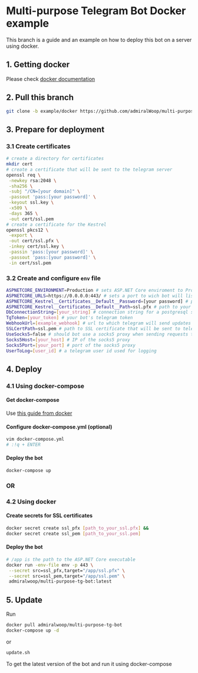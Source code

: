 # Multi-purpose Telegram Bot Docker example
This branch is a guide and an example on how to deploy this bot on a server using docker.

## 1. Getting docker
Please check [docker documentation](https://docs.docker.com/get-started/)
## 2. Pull this branch
```bash
git clone -b example/docker https://github.com/admiralWoop/multi-purpose-tg-bot.git
```
## 3. Prepare for deployment
### 3.1 Create certificates
```bash
# create a directory for certificates
mkdir cert
# create a certificate that will be sent to the telegram server
openssl req \
 -newkey rsa:2048 \
 -sha256 \
 -subj "/CN=[your domain]" \
 -passout 'pass:[your password]' \
 -keyout ssl.key \
 -x509 \
 -days 365 \
 -out cert/ssl.pem
# create a certificate for the Kestrel
openssl pkcs12 \
 -export \
 -out cert/ssl.pfx \
 -inkey cert/ssl.key \
 -passin 'pass:[your password]' \
 -passout 'pass:[your password]' \
 -in cert/ssl.pem
```
### 3.2 Create and configure `env` file
```bash
ASPNETCORE_ENVIRONMENT=Production # sets ASP.NET Core enviroment to Production
ASPNETCORE_URLS=https://0.0.0.0:443/ # sets a port to wich bot will listen to
ASPNETCORE_Kestrel__Certificates__Default__Password=[your password] # password for your SSL sertcificate
ASPNETCORE_Kestrel__Certificates__Default__Path=ssl.pfx # path to your SSL certificate for HTTPS
DbConnectionString=[your_string] # connection string for a postgresql server
TgToken=[your_token] # your bot's telegram token
WebhookUrl=[example_webhook] # url to which telegram will send updates
SSLCertPath=ssl.pem # path to SSL certificate that will be sent to telegram (see https://core.telegram.org/bots/self-signed)
UseSocks5=false # should bot use a socks5 proxy when sending requests to telegram or not
Socks5Host=[your_host] # IP of the socks5 proxy
Socks5Port=[your_port] # port of the socks5 proxy
UserToLog=[user_id] # a telegram user id used for logging
```
## 4. Deploy
### 4.1 Using docker-compose
#### Get docker-compose
Use [this guide from docker](https://docs.docker.com/compose/install/)
#### Configure docker-compose.yml (optional)
```bash
vim docker-compose.yml
# :!q + ENTER
```
#### Deploy the bot
```bash 
docker-compose up
```
### OR
### 4.2 Using docker
#### Create secrets for SSL certificates
```bash
docker secret create ssl_pfx [path_to_your_ssl.pfx] &&
docker secret create ssl_pem [path_to_your_ssl.pem]
```
#### Deploy the bot
```bash
# /app is the path to the ASP.NET Core executable
docker run -env-file env -p 443 \
 --secret src=ssl_pfx,target="/app/ssl.pfx" \
 --secret src=ssl_pem,target="/app/ssl.pem" \
 admiralwoop/multi-purpose-tg-bot:latest
```
## 5. Update
Run
```bash
docker pull admiralwoop/multi-purpose-tg-bot
docker-compose up -d
```
or
```bash
update.sh
```
To get the latest version of the bot and run it using docker-compose
